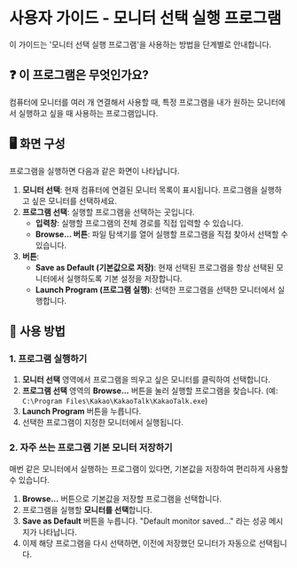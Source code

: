 # 사용자 가이드 - 모니터 선택 실행 프로그램

이 가이드는 '모니터 선택 실행 프로그램'을 사용하는 방법을 단계별로 안내합니다.

## ❓ 이 프로그램은 무엇인가요?

컴퓨터에 모니터를 여러 개 연결해서 사용할 때, 특정 프로그램을 내가 원하는 모니터에서 실행하고 싶을 때 사용하는 프로그램입니다.

## 🖥️ 화면 구성

프로그램을 실행하면 다음과 같은 화면이 나타납니다.

1.  **모니터 선택**: 현재 컴퓨터에 연결된 모니터 목록이 표시됩니다. 프로그램을 실행하고 싶은 모니터를 선택하세요.
2.  **프로그램 선택**: 실행할 프로그램을 선택하는 곳입니다.
    -   **입력창**: 실행할 프로그램의 전체 경로를 직접 입력할 수 있습니다.
    -   **Browse... 버튼**: 파일 탐색기를 열어 실행할 프로그램을 직접 찾아서 선택할 수 있습니다.
3.  **버튼**:
    -   **Save as Default (기본값으로 저장)**: 현재 선택된 프로그램을 항상 선택된 모니터에서 실행하도록 기본 설정을 저장합니다.
    -   **Launch Program (프로그램 실행)**: 선택한 프로그램을 선택한 모니터에서 실행합니다.

## 📝 사용 방법

### 1. 프로그램 실행하기

1.  **모니터 선택** 영역에서 프로그램을 띄우고 싶은 모니터를 클릭하여 선택합니다.
2.  **프로그램 선택** 영역의 **Browse...** 버튼을 눌러 실행할 프로그램을 찾습니다. (예: `C:\Program Files\Kakao\KakaoTalk\KakaoTalk.exe`)
3.  **Launch Program** 버튼을 누릅니다.
4.  선택한 프로그램이 지정한 모니터에서 실행됩니다.

### 2. 자주 쓰는 프로그램 기본 모니터 저장하기

매번 같은 모니터에서 실행하는 프로그램이 있다면, 기본값을 저장하여 편리하게 사용할 수 있습니다.

1.  **Browse...** 버튼으로 기본값을 저장할 프로그램을 선택합니다.
2.  프로그램을 실행할 **모니터를 선택**합니다.
3.  **Save as Default** 버튼을 누릅니다. "Default monitor saved..." 라는 성공 메시지가 나타납니다.
4.  이제 해당 프로그램을 다시 선택하면, 이전에 저장했던 모니터가 자동으로 선택됩니다.
